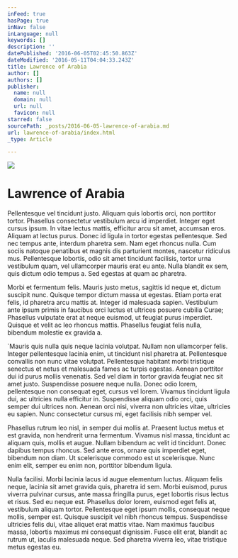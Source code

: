 ```yaml
---
inFeed: true
hasPage: true
inNav: false
inLanguage: null
keywords: []
description: ''
datePublished: '2016-06-05T02:45:50.863Z'
dateModified: '2016-05-11T04:04:33.243Z'
title: Lawrence of Arabia
author: []
authors: []
publisher:
  name: null
  domain: null
  url: null
  favicon: null
starred: false
sourcePath: _posts/2016-06-05-lawrence-of-arabia.md
url: lawrence-of-arabia/index.html
_type: Article

---
```

![](https://the-grid-user-content.s3-us-west-2.amazonaws.com/c266a981-4cef-40d3-9e45-426b39025127.jpg)

# Lawrence of Arabia

Pellentesque vel tincidunt justo. Aliquam quis lobortis orci, non porttitor tortor. Phasellus consectetur vestibulum arcu id imperdiet. Integer eget cursus ipsum. In vitae lectus mattis, efficitur arcu sit amet, accumsan eros. Aliquam at lectus purus. Donec id ligula in tortor egestas pellentesque. Sed nec tempus ante, interdum pharetra sem. Nam eget rhoncus nulla. Cum sociis natoque penatibus et magnis dis parturient montes, nascetur ridiculus mus. Pellentesque lobortis, odio sit amet tincidunt facilisis, tortor urna vestibulum quam, vel ullamcorper mauris erat eu ante. Nulla blandit ex sem, quis dictum odio tempus a. Sed egestas at quam ac pharetra.

Morbi et fermentum felis. Mauris justo metus, sagittis id neque et, dictum suscipit nunc. Quisque tempor dictum massa ut egestas. Etiam porta erat felis, id pharetra arcu mattis at. Integer id malesuada sapien. Vestibulum ante ipsum primis in faucibus orci luctus et ultrices posuere cubilia Curae; Phasellus vulputate erat at neque euismod, ut feugiat purus imperdiet. Quisque et velit ac leo rhoncus mattis. Phasellus feugiat felis nulla, bibendum molestie ex gravida a.

\`Mauris quis nulla quis neque lacinia volutpat. Nullam non ullamcorper felis. Integer pellentesque lacinia enim, ut tincidunt nisl pharetra at. Pellentesque convallis non nunc vitae volutpat. Pellentesque habitant morbi tristique senectus et netus et malesuada fames ac turpis egestas. Aenean porttitor dui id purus mollis venenatis. Sed vel diam in tortor gravida feugiat nec sit amet justo. Suspendisse posuere neque nulla. Donec odio lorem, pellentesque non consequat eget, cursus vel lorem. Vivamus tincidunt ligula dui, ac ultricies nulla efficitur in. Suspendisse aliquam odio orci, quis semper dui ultrices non. Aenean orci nisi, viverra non ultricies vitae, ultricies eu sapien. Nunc consectetur cursus mi, eget facilisis nibh semper vel.

Phasellus rutrum leo nisl, in semper dui mollis at. Praesent luctus metus et est gravida, non hendrerit urna fermentum. Vivamus nisl massa, tincidunt ac aliquam quis, mollis et augue. Nullam bibendum ac velit id tincidunt. Donec dapibus tempus rhoncus. Sed ante eros, ornare quis imperdiet eget, bibendum non diam. Ut scelerisque commodo est ut scelerisque. Nunc enim elit, semper eu enim non, porttitor bibendum ligula.

Nulla facilisi. Morbi lacinia lacus id augue elementum luctus. Aliquam felis neque, lacinia sit amet gravida quis, pharetra id sem. Morbi euismod, purus viverra pulvinar cursus, ante massa fringilla purus, eget lobortis risus lectus et risus. Sed eu neque est. Phasellus dolor lorem, euismod eget felis at, vestibulum aliquam tortor. Pellentesque eget ipsum mollis, consequat neque mollis, semper est. Quisque suscipit vel nibh rhoncus tempus. Suspendisse ultricies felis dui, vitae aliquet erat mattis vitae. Nam maximus faucibus massa, lobortis maximus mi consequat dignissim. Fusce elit erat, blandit ac rutrum ut, iaculis malesuada neque. Sed pharetra viverra leo, vitae tristique metus egestas eu.